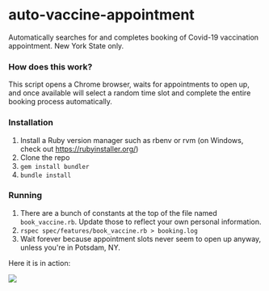 # auto-vaccine-appointment
Automatically searches for and completes booking of Covid-19 vaccination appointment. New York State only.

### How does this work? ###

This script opens a Chrome browser, waits for appointments to open up, and once available will select a random time slot and complete the entire booking process automatically.

### Installation ###

1. Install a Ruby version manager such as rbenv or rvm (on Windows, check out https://rubyinstaller.org/)
2. Clone the repo
3. `gem install bundler`
4. `bundle install`

### Running ###

1. There are a bunch of constants at the top of the file named `book_vaccine.rb`. Update those to reflect your own personal information.
2. `rspec spec/features/book_vaccine.rb > booking.log`
3. Wait forever because appointment slots never seem to open up anyway, unless you're in Potsdam, NY.

Here it is in action:

![](https://thumbs.gfycat.com/EuphoricSolidGyrfalcon-size_restricted.gif)
